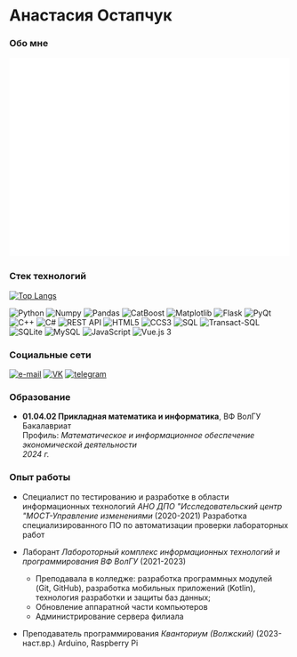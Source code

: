 # Анастасия Остапчук

### Обо мне

![](https://raw.githubusercontent.com/aniciya777/cf-stats/main/output/light_card.svg#gh-dark-mode-only)


### Стек технологий

[![Top Langs](https://github-readme-stats.vercel.app/api/top-langs/?username=aniciya777&layout=compact&theme=dark&locale=ru&custom_title=Наиболее%20используемые%20языки)](https://github.com/aniciya777/github-readme-stats)

![Python](https://img.shields.io/badge/-Python-color&?style=for-the-badge&color=informational&logo=Python&logoColor=white)
![Numpy](https://img.shields.io/badge/-Numpy-color&?style=for-the-badge&color=informational&logo=Numpy)
![Pandas](https://img.shields.io/badge/-Pandas-color&?style=for-the-badge&color=informational&logo=Pandas)
![CatBoost](https://img.shields.io/badge/CatBoost-color&?style=for-the-badge&color=informational&logo=CatBoost)
![Matplotlib](https://img.shields.io/badge/-Matplotlib-color&?style=for-the-badge&color=informational&logo=Matplotlib)
![Flask](https://img.shields.io/badge/-Flask-color&?style=for-the-badge&color=informational&logo=Flask)
![PyQt](https://img.shields.io/badge/-PyQt-color&?style=for-the-badge&color=informational&logo=PyQt)
![C++](https://img.shields.io/badge/-C%2B%2B-color&?style=for-the-badge&color=informational&logo=C%2B%2B)
![C#](https://img.shields.io/badge/-C%23-color&?style=for-the-badge&color=informational&logo=C%20Sharp)
![REST API](https://img.shields.io/badge/-REST%20API-color&?style=for-the-badge&color=informational&logo=REST%20API)
![HTML5](https://img.shields.io/badge/-HTML%205-color&?style=for-the-badge&color=informational&logo=HTML5&logoColor=white)
![CCS3](https://img.shields.io/badge/-CSS%203-color&?style=for-the-badge&color=informational&logo=CSS3)
![SQL](https://img.shields.io/badge/-SQL-color&?style=for-the-badge&color=informational&logo=SQL)
![Transact-SQL](https://img.shields.io/badge/-Transact&#8211;SQL-color&?style=for-the-badge&color=informational&logo=Transact-SQL)
![SQLite](https://img.shields.io/badge/-SQLite-color&?style=for-the-badge&color=informational&logo=SQLite)
![MySQL](https://img.shields.io/badge/-MySQL-color&?style=for-the-badge&color=informational&logo=MySQL&logoColor=white)
![JavaScript](https://img.shields.io/badge/-JavaScript-color&?style=for-the-badge&color=informational&logo=JavaScript&logoColor=white)
![Vue.js 3](https://img.shields.io/badge/-Vue.js%203-color&?style=for-the-badge&color=informational&logo=Vue.js&logoColor=white)

### Социальные сети

[![e-mail](https://img.shields.io/badge/-email-color&?style=for-the-badge&color=informational&logo=LinkedIn)](mailto:ostapchuk.anastasiia.v@gmail.com)
[![VK](https://img.shields.io/badge/-VK-color&?style=for-the-badge&color=45668e&logo=VK)](https://vk.com/anisia_kisa)
[![telegram](https://img.shields.io/badge/-telegram-color&?style=for-the-badge&color=45668e&logo=telegram)](https://t.me/anastasiia_ost_v)

### Образование
* **01.04.02 Прикладная математика и информатика**, ВФ ВолГУ
<br />Бакалавриат
<br />Профиль: *Математическое и информационное обеспечение экономической деятельности*
<br />*2024 г.*

### Опыт работы

* Специалист по тестированию и разработке в области информационных технологий
*АНО ДПО "Исследовательский центр "МОСТ-Управление изменениями* (2020-2021)
Разработка специализированного ПО по автоматизации проверки лабораторных работ

* Лаборант
*Лабороторный комплекс информационных технологий и программирования ВФ ВолГУ* (2021-2023)
    * Преподавала в колледже: разработка программных модулей (Git, GitHub), разработка мобильных приложений (Kotlin), технология разработки и защиты баз данных;
    * Обновление аппаратной части компьютеров    
    * Администрирование сервера филиала
  
* Преподаватель программирования
*Кванториум (Волжский)* (2023-наст.вр.)
Arduino, Raspberry Pi
